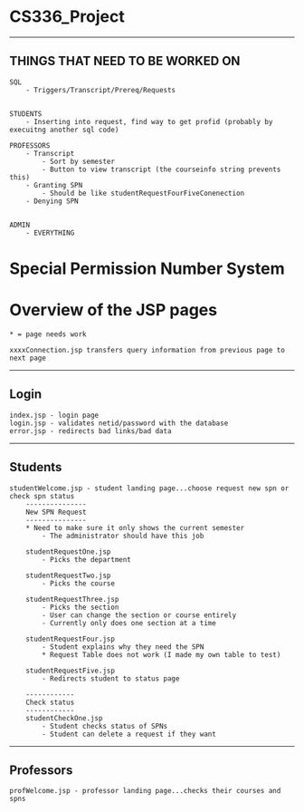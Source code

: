 CS336_Project
=============

--------------------------------
THINGS THAT NEED TO BE WORKED ON 
--------------------------------

	SQL 
		- Triggers/Transcript/Prereq/Requests


	STUDENTS
		- Inserting into request, find way to get profid (probably by execuitng another sql code)

	PROFESSORS
		- Transcript
			- Sort by semester
			- Button to view transcript (the courseinfo string prevents this)
		- Granting SPN
			- Should be like studentRequestFourFiveConenection
		- Denying SPN

		
	ADMIN
		- EVERYTHING


Special Permission Number System
================================

Overview of the JSP pages
=========================

	* = page needs work

	xxxxConnection.jsp transfers query information from previous page to next page

-----
Login
-----
	index.jsp - login page
	login.jsp - validates netid/password with the database
	error.jsp - redirects bad links/bad data 

--------
Students
--------
	studentWelcome.jsp - student landing page...choose request new spn or check spn status
		---------------
		New SPN Request
		---------------
		* Need to make sure it only shows the current semester
			- The administrator should have this job

		studentRequestOne.jsp 	
			- Picks the department

		studentRequestTwo.jsp 	
			- Picks the course

		studentRequestThree.jsp 
			- Picks the section 
			- User can change the section or course entirely
			- Currently only does one section at a time

		studentRequestFour.jsp 	
			- Student explains why they need the SPN
			* Request Table does not work (I made my own table to test) 

		studentRequestFive.jsp
			- Redirects student to status page

		------------
		Check status
		------------
		studentCheckOne.jsp 
			- Student checks status of SPNs
			- Student can delete a request if they want

----------
Professors
----------
	profWelcome.jsp - professor landing page...checks their courses and spns
	



